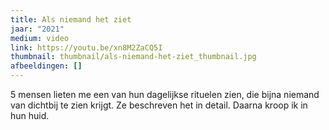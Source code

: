```yaml
---
title: Als niemand het ziet
jaar: "2021"
medium: video
link: https://youtu.be/xn8M2ZaCQ5I
thumbnail: thumbnail/als-niemand-het-ziet_thumbnail.jpg
afbeeldingen: []
---
```

5 mensen lieten me een van hun dagelijkse rituelen zien, die bijna niemand van dichtbij te zien krijgt. Ze beschreven het in detail. Daarna kroop ik in hun huid.
